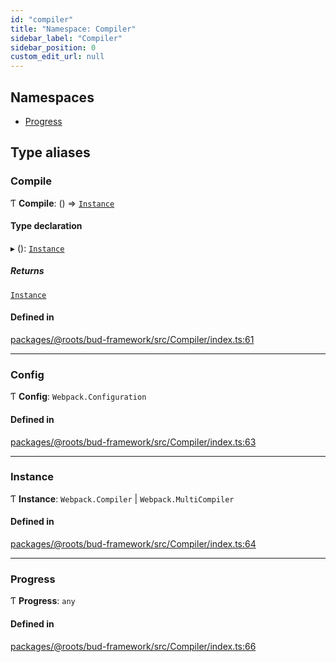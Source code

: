 ```yaml
---
id: "compiler"
title: "Namespace: Compiler"
sidebar_label: "Compiler"
sidebar_position: 0
custom_edit_url: null
---
```


## Namespaces

- [Progress](compiler.progress.md)

## Type aliases

### Compile

Ƭ **Compile**: () => [`Instance`](compiler.md#instance)

#### Type declaration

▸ (): [`Instance`](compiler.md#instance)

##### Returns

[`Instance`](compiler.md#instance)

#### Defined in

[packages/@roots/bud-framework/src/Compiler/index.ts:61](https://github.com/roots/bud/blob/af5606c4/packages/@roots/bud-framework/src/Compiler/index.ts#L61)

___

### Config

Ƭ **Config**: `Webpack.Configuration`

#### Defined in

[packages/@roots/bud-framework/src/Compiler/index.ts:63](https://github.com/roots/bud/blob/af5606c4/packages/@roots/bud-framework/src/Compiler/index.ts#L63)

___

### Instance

Ƭ **Instance**: `Webpack.Compiler` \| `Webpack.MultiCompiler`

#### Defined in

[packages/@roots/bud-framework/src/Compiler/index.ts:64](https://github.com/roots/bud/blob/af5606c4/packages/@roots/bud-framework/src/Compiler/index.ts#L64)

___

### Progress

Ƭ **Progress**: `any`

#### Defined in

[packages/@roots/bud-framework/src/Compiler/index.ts:66](https://github.com/roots/bud/blob/af5606c4/packages/@roots/bud-framework/src/Compiler/index.ts#L66)
